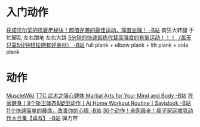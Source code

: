 # 入门动作
[获诺贝尔奖的抗衰老秘诀！颜值逆袭的最佳运动，简直血赚！ -B站](https://www.bilibili.com/video/BV1RV411E7CM)
	疯狂大转腿  手忙脚乱  左右蹭地  左右大跳
[5分钟的快速锻炼代替高强度的有氧运动！！！（每天只需5分钟轻松拥有好身材） -B站](https://www.bilibili.com/video/BV1Ct411f7vg)
	full plank + elbow plank + lift plank + side plank
# 动作
[MuscleWiki](https://musclewiki.com/)
[TTC 武术之强心健体 Martial Arts for Your Mind and Body -B站](https://www.bilibili.com/video/BV1GJ411W7Ww)
[在家健身丨9个矫正体态&塑型动作丨At Home Workout Routine丨Savislook -B站](https://www.bilibili.com/video/BV1K7411z7uJ)
[11个快速简单的晨练，改善你的心情 -B站](https://www.bilibili.com/video/BV1XX4y1u7uR?p=2)
[30个动作！全网最全！瘦子家庭增肌动作大合集【卓叔】 -B站](https://www.bilibili.com/video/BV15K4y1D7bv/)
	弹力带